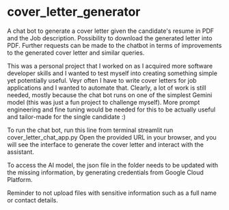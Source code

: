 # cover_letter_generator
A chat bot to generate a cover letter given the candidate's resume in PDF and the Job description. Possibility to download the generated letter into PDF. Further requests can be made to the chatbot in terms of improvements to the generated cover letter and similar queries.

This was a personal project that I worked on as I acquired more software developer skills and I wanted to test myself into creating something simple yet potentially useful. Veyr often I have to write cover letters for job applications and I wanted to automate that. Clearly, a lot of work is still needed, mostly because the chat bot runs on one of the simplest Gemini model (this was just a fun project to challenge myself). More prompt engineering and fine tuning would be needed for this to be actually useful and tailor-made for the single candidate :)

To run the chat bot, run this line from terminal 
streamlit run cover_letter_chat_app.py
Open the provided URL in your browser, and you will see the interface to generate the cover letter and interact with the assistant.

To access the AI model, the json file in the folder needs to be updated with the missing information, by generating credentials from Google Cloud Platform.

Reminder to not upload files with sensitive information such as a full name or contact details. 


